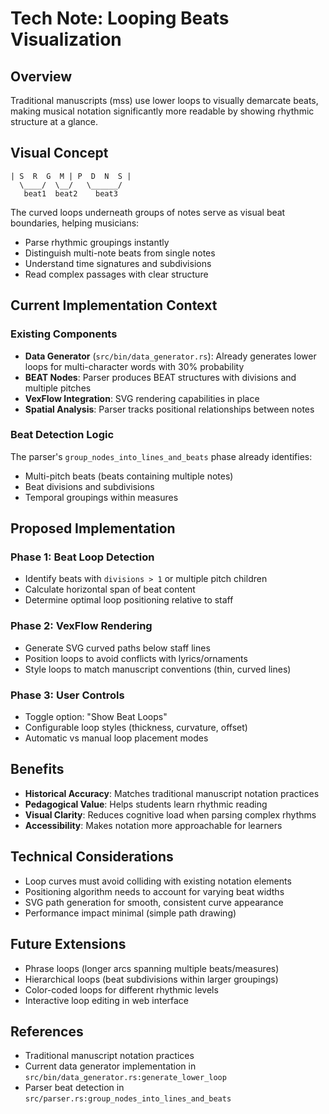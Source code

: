 # Tech Note: Looping Beats Visualization

## Overview
Traditional manuscripts (mss) use lower loops to visually demarcate beats, making musical notation significantly more readable by showing rhythmic structure at a glance.

## Visual Concept
```
| S  R  G  M | P  D  N  S |
  \____/  \__/   \______/
   beat1  beat2    beat3
```

The curved loops underneath groups of notes serve as visual beat boundaries, helping musicians:
- Parse rhythmic groupings instantly
- Distinguish multi-note beats from single notes  
- Understand time signatures and subdivisions
- Read complex passages with clear structure

## Current Implementation Context

### Existing Components
- **Data Generator** (`src/bin/data_generator.rs`): Already generates lower loops for multi-character words with 30% probability
- **BEAT Nodes**: Parser produces BEAT structures with divisions and multiple pitches
- **VexFlow Integration**: SVG rendering capabilities in place
- **Spatial Analysis**: Parser tracks positional relationships between notes

### Beat Detection Logic
The parser's `group_nodes_into_lines_and_beats` phase already identifies:
- Multi-pitch beats (beats containing multiple notes)
- Beat divisions and subdivisions
- Temporal groupings within measures

## Proposed Implementation

### Phase 1: Beat Loop Detection
- Identify beats with `divisions > 1` or multiple pitch children
- Calculate horizontal span of beat content
- Determine optimal loop positioning relative to staff

### Phase 2: VexFlow Rendering
- Generate SVG curved paths below staff lines
- Position loops to avoid conflicts with lyrics/ornaments
- Style loops to match manuscript conventions (thin, curved lines)

### Phase 3: User Controls
- Toggle option: "Show Beat Loops"
- Configurable loop styles (thickness, curvature, offset)
- Automatic vs manual loop placement modes

## Benefits
- **Historical Accuracy**: Matches traditional manuscript notation practices
- **Pedagogical Value**: Helps students learn rhythmic reading
- **Visual Clarity**: Reduces cognitive load when parsing complex rhythms
- **Accessibility**: Makes notation more approachable for learners

## Technical Considerations
- Loop curves must avoid colliding with existing notation elements
- Positioning algorithm needs to account for varying beat widths
- SVG path generation for smooth, consistent curve appearance
- Performance impact minimal (simple path drawing)

## Future Extensions
- Phrase loops (longer arcs spanning multiple beats/measures)
- Hierarchical loops (beat subdivisions within larger groupings)
- Color-coded loops for different rhythmic levels
- Interactive loop editing in web interface

## References
- Traditional manuscript notation practices
- Current data generator implementation in `src/bin/data_generator.rs:generate_lower_loop`
- Parser beat detection in `src/parser.rs:group_nodes_into_lines_and_beats`